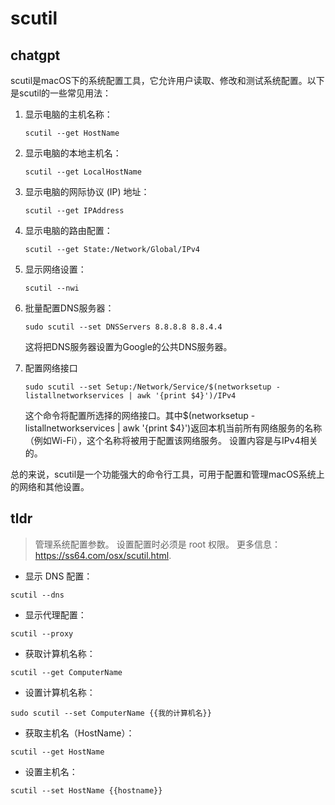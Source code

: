 # scutil 
## chatgpt 
scutil是macOS下的系统配置工具，它允许用户读取、修改和测试系统配置。以下是scutil的一些常见用法：

1. 显示电脑的主机名称：

    ```
    scutil --get HostName
    ```

2. 显示电脑的本地主机名：

    ```
    scutil --get LocalHostName
    ```

3. 显示电脑的网际协议 (IP) 地址：

    ```
    scutil --get IPAddress
    ```

4. 显示电脑的路由配置：

    ```
    scutil --get State:/Network/Global/IPv4
    ```

5. 显示网络设置：

    ```
    scutil --nwi
    ```

6. 批量配置DNS服务器：

    ```
    sudo scutil --set DNSServers 8.8.8.8 8.8.4.4
    ```
   
    这将把DNS服务器设置为Google的公共DNS服务器。

7. 配置网络接口

    ```
    sudo scutil --set Setup:/Network/Service/$(networksetup -listallnetworkservices | awk '{print $4}')/IPv4
    ```  
   
    这个命令将配置所选择的网络接口。其中$(networksetup -listallnetworkservices | awk '{print $4}')返回本机当前所有网络服务的名称（例如Wi-Fi），这个名称将被用于配置该网络服务。 设置内容是与IPv4相关的。
   
总的来说，scutil是一个功能强大的命令行工具，可用于配置和管理macOS系统上的网络和其他设置。 

## tldr 
 
> 管理系统配置参数。
> 设置配置时必须是 root 权限。
> 更多信息：<https://ss64.com/osx/scutil.html>.

- 显示 DNS 配置：

`scutil --dns`

- 显示代理配置：

`scutil --proxy`

- 获取计算机名称：

`scutil --get ComputerName`

- 设置计算机名称：

`sudo scutil --set ComputerName {{我的计算机名}}`

- 获取主机名（HostName）：

`scutil --get HostName`

- 设置主机名：

`scutil --set HostName {{hostname}}`
